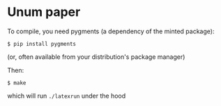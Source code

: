 # Unum paper

To compile, you need pygments (a dependency of the minted package):

```
$ pip install pygments
```

(or, often available from your distribution's package manager)

Then:

```
$ make
```

which will run `./latexrun` under the hood

